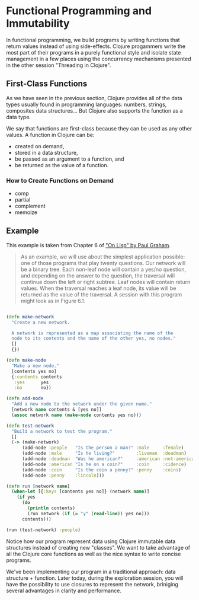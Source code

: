 # Functional Programming and Immutability

In functional programming, we build programs by writing functions that return values instead of using side-effects. Clojure progammers write the most part of their programs in a purely functional style and isolate state management in a few places using the concurrency mechanisms presented in the other session "Threading in Clojure".

## First-Class Functions

As we have seen in the previous section, Clojure provides all of the data types usually found in programming languages: numbers, strings, composites data structures... But Clojure also supports the function as a data type.

We say that functions are first-class because they can be used as any other values. A function in Clojure can be:

* created on demand,
* stored in a data structure,
* be passed as an argument to a function, and
* be returned as the value of a function.

### How to Create Functions on Demand

* comp
* partial
* complement
* memoize

## Example

This example is taken from Chapter 6 of ["On Lisp" by Paul Graham](http://www.paulgraham.com/onlisptext.html).

> As an example, we will use about the simplest application possible: one of those programs that play twenty questions. Our network will be a binary tree. Each non-leaf node will contain a yes/no question, and depending on the answer to the question, the traversal will continue down the left or right subtree. Leaf nodes will contain return values. When the traversal reaches a leaf node, its value will be returned as the value of the traversal. A session with this program might look as in Figure 6.1.

```clojure

(defn make-network
  "Create a new network.

  A network is represented as a map associating the name of the
  node to its contents and the name of the other yes, no nodes."
  []
  {})

(defn make-node
  "Make a new node."
  [contents yes no]
  {:contents contents
   :yes      yes
   :no       no})

(defn add-node
  "Add a new node to the network under the given name."
  [network name contents & [yes no]]
  (assoc network name (make-node contents yes no)))

(defn test-network
  "Build a network to test the program."
  []
  (-> (make-network)
      (add-node :people   "Is the person a man?" :male     :female)
      (add-node :male     "Is he living?"        :liveman  :deadman)
      (add-node :deadman  "Was he american?"     :american :not-american)
      (add-node :american "Is he on a coin?"     :coin     :cidence)
      (add-node :coin     "Is the coin a penny?" :penny    :coins)
      (add-node :penny    :lincoln)))

(defn run [network name]
  (when-let [{:keys [contents yes no]} (network name)]
    (if yes
      (do
        (println contents)
        (run network (if (= "y" (read-line)) yes no)))
      contents)))

(run (test-network) :people)
```

Notice how our program represent data using Clojure immutable data structures instead of creating new "classes". We want to take advantage of all the Clojure core functions as well as the nice syntax to write concise programs.

We've been implementing our program in a traditional approach: data structure + function. Later today, during the exploration session, you will have the possibility to use closures to represent the network, briniging several advantages in clarity and performance.

